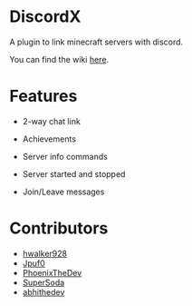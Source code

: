 # DiscordX
A plugin to link minecraft servers with discord.

You can find the wiki [here](https://docs.harrydev.me/discordx).


# Features
- 2-way chat link

- Achievements

- Server info commands

- Server started and stopped

- Join/Leave messages

# Contributors

- [hwalker928](https://harrydev.me/github)
- [Jpuf0](https://github.com/Jpuf0)
- [PhoenixTheDev](https://github.com/PhoenixTheDev)
- [SuperSoda](https://github.com/MeowedAt)
- [abhithedev](https://github.com/abhiram555)
